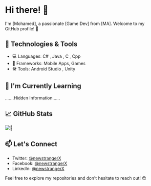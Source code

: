 # Hi there! 👋

I'm [Mohamed], a passionate [Game Dev] from [MA]. Welcome to my GitHub profile! 🚀

## 🔧 Technologies & Tools

- 💻 Languages: C# , Java , C , Cpp
- 🚀 Frameworks: Mobile Apps, Games
- 🛠️ Tools: Android Studio , Unity

## 🌱 I'm Currently Learning

.......Hidden Information......

## 📈 GitHub Stats

![🐠](https://github-readme-stats.vercel.app/api?username=yourusername&show_icons=true&count_private=true&hide=prs&theme=radical)

## 📫 Let's Connect

- Twitter: [@newstrangerX](https://twitter.com/newstrangerX)
- Facebook: [@newstrangerX](https://facebook.com/newstrangerX)
- LinkedIn: [@newstrangerX](https://www.linkedin.com/in/newstrangerX)

Feel free to explore my repositories and don't hesitate to reach out! 😊
